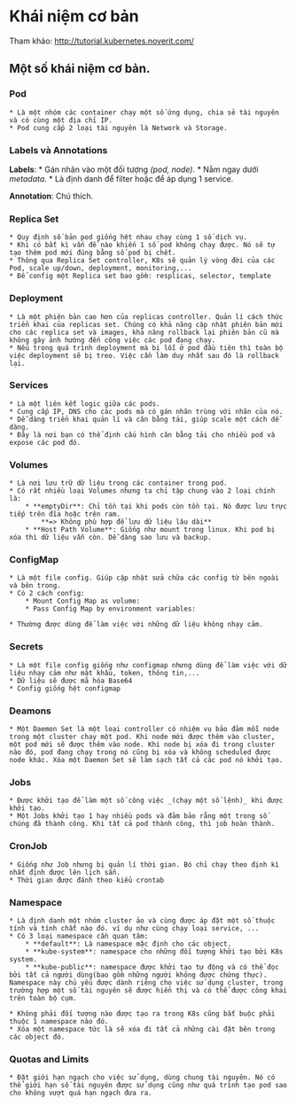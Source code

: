 # Khái niệm cơ bản

Tham khảo: http://tutorial.kubernetes.noverit.com/

## Một số khái niệm cơ bản.

### Pod
	* Là một nhóm các container chạy một số ứng dụng, chia sẻ tài nguyên và có cùng một địa chỉ IP.
	* Pod cung cấp 2 loại tài nguyên là Network và Storage.

### Labels và Annotations
**Labels**: 
	* Gán nhãn vào một đối tượng _(pod, node)_.
	* Nằm ngay dưới _metadata_.
	* Là định danh để filter hoặc để áp dụng 1 service.

**Annotation**: Chú thích.

### Replica Set
	* Quy định số bản pod giống hệt nhau chạy cùng 1 số dịch vụ.
	* Khi có bất kì vấn đề nào khiến 1 số pod không chạy được. Nó sẽ tự tạo thêm pod mới đúng bằng số pod bị chết.
	* Thông qua Replica Set controller, K8s sẽ quản lý vòng đời của các Pod, scale up/down, deployment, monitoring,...
	* Để config một Replica set bao gồm: resplicas, selector, template

### Deployment
	* Là một phiên bản cao hơn của replicas controller. Quản lí cách thức triển khai của replicas set. Chúng có khả năng cập nhật phiên bản mới cho các replica set và images, khả năng rollback lại phiên bản cũ mà không gây ảnh hướng đến công việc các pod đang chạy.
	* Nếu trong quá trình deployment mà bị lỗi ở pod đầu tiên thì toàn bộ việc deployment sẽ bị treo. Việc cần làm duy nhất sau đó là rollback lại.

### Services
	* Là một liên kết logic giữa các pods.
	* Cung cấp IP, DNS cho các pods mà có gán nhãn trùng với nhãn của nó. 
	* Dễ dàng triển khai quản lí và cân bằng tải, giúp scale một cách dễ dàng.
	* Đây là nơi bạn có thể định cấu hình cân bằng tải cho nhiều pod và expose các pod đó.

### Volumes
	* Là nơi lưu trữ dữ liệu trong các container trong pod.
	* Có rất nhiều loại Volumes nhưng ta chỉ tập chung vào 2 loại chính là:
		* **emptyDir**: Chỉ tồn tại khi pods còn tồn tại. Nó được lưu trực tiếp trên đĩa hoặc trên ram.
			**=> Không phù hợp để lưu dữ liệu lâu dài** 
		* **Host Path Volume**: Giống như mount trong linux. Khi pod bị xóa thì dữ liệu vẫn còn. Dễ dàng sao lưu và backup.

### ConfigMap
	* Là một file config. Giúp cập nhật sửa chữa các config từ bên ngoài và bên trong.
	* Có 2 cách config:
		* Mount Config Map as volume:
		* Pass Config Map by environment variables:

	* Thường được dùng để làm việc với những dữ liệu không nhạy cảm.

### Secrets
	* Là một file config giống như configmap nhưng dùng để làm việc với dữ liệu nhạy cảm như mật khẩu, token, thông tin,...
	* Dữ liệu sẽ được mã hóa Base64
	* Config giống hệt configmap

### Deamons
	* Một Daemon Set là một loại controller có nhiệm vụ bảo đảm mỗi node trong một cluster chạy một pod. Khi node mới được thêm vào cluster, một pod mới sẽ được thêm vào node. Khi node bị xóa đi trong cluster nào đó, pod đang chạy trong nó cũng bị xóa và không scheduled được node khác. Xóa một Daemon Set sẽ làm sạch tất cả các pod nó khởi tạo.

### Jobs
	* Được khởi tạo để làm một số công việc _(chạy một số lệnh)_ khi được khởi tạo. 
	* Một Jobs khởi tạo 1 hay nhiều pods và đảm bảo rằng một trong số chúng đã thành công. Khi tất cả pod thành công, thì job hoàn thành.

### CronJob
	* Giống như Job nhưng bị quản lí thời gian. Bó chỉ chạy theo định kì nhất định được lên lịch sẵn.
	* Thời gian được đánh theo kiểu crontab

### Namespace
	* Là định danh một nhóm cluster ảo và cùng được áp đặt một số thuộc tính và tính chất nào đó. ví dụ như cùng chạy loại service, ...
	* Có 3 loại namespace cần quan tâm:
		* **default**: Là namespace mặc định cho các object.
		* **kube-system**: namespace cho những đối tượng khởi tạo bởi K8s system.
		* **kube-public**: namespace được khởi tạo tự động và có thể đọc bởi tất cả người dùng(bao gồm những người không được chứng thực). Namespace này chủ yếu được dành riêng cho việc sử dụng cluster, trong trường hợp một số tài nguyên sẽ được hiển thị và có thể được công khai trên toàn bộ cụm.

	* Không phải đối tượng nào được tạo ra trong K8s cũng bắt buộc phải thuộc 1 namespace nào đó.
	* Xóa một namespace tức là sẽ xóa đi tất cả những cài đặt bên trong các object đó.

### Quotas and Limits
	* Đặt giới hạn ngạch cho việc sử dụng, dùng chung tài nguyên. Nó có thể giới hạn số tài nguyên được sử dụng cũng như quá trình tạo pod sao cho không vượt quá hạn ngạch đưa ra.	

